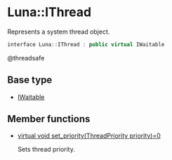 # Luna::IThread
Represents a system thread object. 

```c++
interface Luna::IThread : public virtual IWaitable
```

@threadsafe 

## Base type
* [IWaitable](struct_luna_1_1_i_waitable.md)
## Member functions
* [virtual void set_priority(ThreadPriority priority)=0](struct_luna_1_1_i_thread_1aec42e8e37d89d9a40253880a5cc74d92.md)

    Sets thread priority. 

